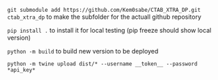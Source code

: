  `git submodule add https://github.com/Kem0sabe/CTAB_XTRA_DP.git ctab_xtra_dp` to make the subfolder for the actuall github repository

`pip install .` to install it for local testing (pip freeze should show local version)



`python -m build` to build new version to be deployed

`python -m twine upload dist/* --username __token__ --password *api_key*`